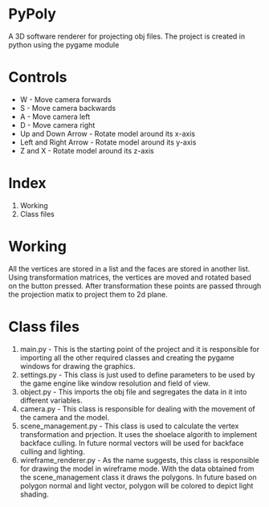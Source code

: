 
# PyPoly

A 3D software renderer for projecting obj files. The project is created in python using the pygame module

# Controls

- W - Move camera forwards
- S - Move camera backwards
- A - Move camera left
- D - Move camera right
- Up and Down Arrow - Rotate model around its x-axis
- Left and Right Arrow - Rotate model around its y-axis
- Z and X - Rotate model around its z-axis

# Index

1. Working
2. Class files

# Working

All the vertices are stored in a list and the faces are stored in another list. Using transformation matrices, the vertices are moved and rotated based on the button pressed. After transformation these points are passed through the projection matix to project them to 2d plane.

# Class files

1. main.py - This is the starting point of the project and it is responsible for importing all the other required classes and creating the pygame windows for drawing the graphics.
2. settings.py - This class is just used to define parameters to be used by the game engine like window resolution and field of view.
3. object.py - This imports the obj file and segregates the data in it into different variables.
4. camera.py - This class is responsible for dealing with the movement of the camera and the model.
5. scene_management.py - This class is used to calculate the vertex transformation and prjection. It uses the shoelace algorith to implement backface culling. In future normal vectors will be used for backface culling and lighting.
6. wireframe_renderer.py - As the name suggests, this class is responsible for drawing the model in wireframe mode. With the data obtained from the scene_management class it draws the polygons. In future based on polygon normal and light vector, polygon will be colored to depict light shading.
